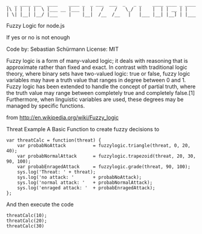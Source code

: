 
    _  _ ____ ___  ____    ____ _  _ ___  ___  _   _ _    ____ ____ _ ____ 
    |\ | |  | |  \ |___ __ |___ |  |   /    /   \_/  |    |  | | __ | |    
    | \| |__| |__/ |___    |    |__|  /__  /__   |   |___ |__| |__] | |___ 

Fuzzy Logic for node.js

If yes or no is not enough

Code by: Sebastian Schürmann 
License: MIT

Fuzzy logic is a form of many-valued logic; it deals with reasoning that is approximate rather than fixed and exact. In contrast with traditional logic theory, where binary sets have two-valued logic: true or false, fuzzy logic variables may have a truth value that ranges in degree between 0 and 1. Fuzzy logic has been extended to handle the concept of partial truth, where the truth value may range between completely true and completely false.[1] Furthermore, when linguistic variables are used, these degrees may be managed by specific functions.

from http://en.wikipedia.org/wiki/Fuzzy_logic



Threat Example 
A Basic Function to create fuzzy decisions to 

    var threatCalc = function(threat) {
        var probabNoAttack          = fuzzylogic.triangle(threat, 0, 20, 40); 
        var probabNormalAttack      = fuzzylogic.trapezoid(threat, 20, 30, 90, 100); 
        var probabEnragedAttack     = fuzzylogic.grade(threat, 90, 100);
        sys.log('Threat: ' + threat);
        sys.log('no attack: '       + probabNoAttack);
        sys.log('normal attack: '   + probabNormalAttack);
        sys.log('enraged attack: '  + probabEnragedAttack);    
    };

And then execute the code 

    threatCalc(10);
    threatCalc(20);
    threatCalc(30)
